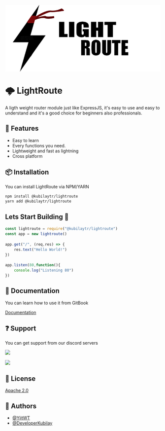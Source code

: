 ![Banner](https://raw.githubusercontent.com/YiitWT/lightroute/main/cdn/Logotextbanner.png)
# 🌩️ LightRoute

A ligth weight router module just like ExpressJS, it's easy to use and easy to understand and it's a good choice for beginners also professionals.

## 🗽 Features

- Easy to learn
- Every functions you need.
- Lightweight and fast as lightning
- Cross platform


## 📦 Installation

You can install LightRoute via NPM/YARN

```bash
npm install @kubilaytr/lightroute
yarn add @kubilaytr/lightroute
```

## Lets Start Building 🚀
```js
const lightroute = require("@kubilaytr/lightroute")
const app = new lightroute()

app.get("/", (req,res) => {
    res.text("Hello World!")
})

app.listen(80,function(){
    console.log("Listening 80")
})
```
    
## 🚀 Documentation
You can learn how to use it from GitBook

[Documentation](https://lightroute.gitbook.io/)


## ❓ Support
You can get support from our discord servers

[![](https://dcbadge.vercel.app/api/server/MSyvQpurXc)](https://discord.gg/MSyvQpurXc)

[![](https://dcbadge.vercel.app/api/server/whW7c9azVF)](https://discord.gg/whW7c9azVF)




## 📰 License

[Apache 2.0](https://choosealicense.com/licenses/apache-2.0/)


## 🫅 Authors

- [@YiitWT](https://www.github.com/YiitWT)
- [@DeveloperKubilay](https://www.github.com/developerkubilay)


